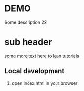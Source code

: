 # DEMO

Some description 22
# sub header

some more text here to lean tutorials


## Local development

1. open index.html in your browser